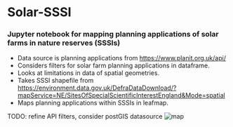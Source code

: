 # Solar-SSSI
### Jupyter notebook for mapping planning applications of solar farms in nature reserves (SSSIs)

- Data source is planning applications from https://www.planit.org.uk/api/ 
- Considers filters for solar farm planning applications in dataframe.
- Looks at limitations in data of spatial geometries.
- Takes SSSI shapefile from https://environment.data.gov.uk/DefraDataDownload/?mapService=NE/SitesOfSpecialScientificInterestEngland&Mode=spatial
- Maps planning applications within SSSIs in leafmap.

TODO: refine API filters, consider postGIS datasource
![map](https://user-images.githubusercontent.com/10165571/137352704-ee9eb57b-77ff-45ce-b636-5c894a9fdbac.png)
